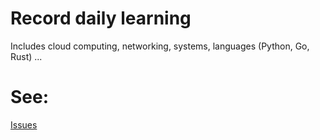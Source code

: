 # Record daily learning

Includes cloud computing, networking, systems, languages (Python, Go, Rust) ...

# See:
[Issues](https://github.com/TianYaX/Note/issues)
